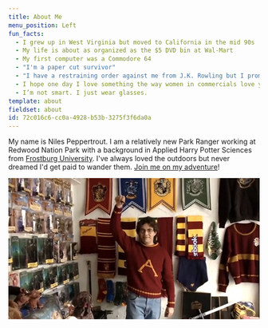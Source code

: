 ```yaml
---
title: About Me
menu_position: Left
fun_facts:
  - I grew up in West Virginia but moved to California in the mid 90s
  - My life is about as organized as the $5 DVD bin at Wal-Mart
  - My first computer was a Commodore 64
  - "I'm a paper cut survivor"
  - "I have a restraining order against me from J.K. Rowling but I promise it's just a misunderstanding"
  - I hope one day I love something the way women in commercials love yogurt
  - I’m not smart. I just wear glasses.
template: about
fieldset: about
id: 72c016c6-cc0a-4928-b53b-3275f3f6da0a
---
```

My name is Niles Peppertrout. I am a relatively new Park Ranger working at Redwood Nation Park with a background in Applied Harry Potter Sciences from [Frostburg University](http://frostburg.edu). I've always loved the outdoors but never dreamed I'd get paid to wander them. [Join me on my adventure](/blog)!

![Me](/assets/img/me.jpg)
